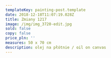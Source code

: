 ```yaml
---
templateKey: painting-post.template
date: 2018-12-18T11:07:19.028Z
title: Zmiany 1217
image: /img/img_3720-edit.jpg
sold: false
copy: false
price_pln: ''
measures: 50 x 70 cm
description: olej na płótnie / oil on canvas
---
```


